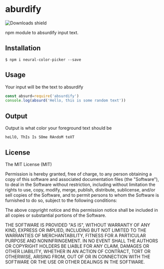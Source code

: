 # aburdify

![Downloads shield](https://img.shields.io/npm/dt/absurdify.svg)

npm module to absurdify input text.

## Installation

    $ npm i neural-color-picker --save

## Usage
Your input will be the text to absurdify
```javascript
const absurd=require('absurdify')
console.log(absurd('Hello, this is some random text'))
```

## Output
Output is what color your foreground text should be
```
heLlO, ThIs Is SOme RAndoM teXT
```

## License
The MIT License (MIT)

Permission is hereby granted, free of charge, to any person obtaining a copy of this software and associated documentation files (the "Software"), to deal in the Software without restriction, including without limitation the rights to use, copy, modify, merge, publish, distribute, sublicense, and/or sell copies of the Software, and to permit persons to whom the Software is furnished to do so, subject to the following conditions:

The above copyright notice and this permission notice shall be included in all copies or substantial portions of the Software.

THE SOFTWARE IS PROVIDED "AS IS", WITHOUT WARRANTY OF ANY KIND, EXPRESS OR IMPLIED, INCLUDING BUT NOT LIMITED TO THE WARRANTIES OF MERCHANTABILITY, FITNESS FOR A PARTICULAR PURPOSE AND NONINFRINGEMENT. IN NO EVENT SHALL THE AUTHORS OR COPYRIGHT HOLDERS BE LIABLE FOR ANY CLAIM, DAMAGES OR OTHER LIABILITY, WHETHER IN AN ACTION OF CONTRACT, TORT OR OTHERWISE, ARISING FROM, OUT OF OR IN CONNECTION WITH THE SOFTWARE OR THE USE OR OTHER DEALINGS IN THE SOFTWARE.